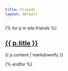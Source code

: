 ```yaml
---
title: Friends
layout: default
---
```

{% for p in site.friends %}
  <h2>
    <a href="{{ p.ext_url }}">
      {{ p.title }}
    </a>
  </h2>
  <p>{{ p.content | markdownify }}</p>
{% endfor %}
